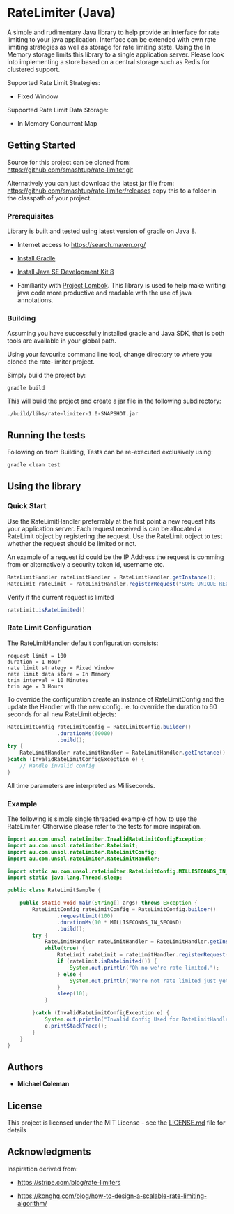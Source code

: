 # RateLimiter (Java)

A simple and rudimentary Java library to help provide an interface for rate limiting to your java application. Interface can be extended with
own rate limiting strategies as well as storage for rate limiting state. Using the In Memory storage limits this library to a single application server.
Please look into implementing a store based on a central storage such as Redis for clustered support.

Supported Rate Limit Strategies:

- Fixed Window

Supported Rate Limit Data Storage:

- In Memory Concurrent Map

## Getting Started

Source for this project can be cloned from: https://github.com/smashtup/rate-limiter.git

Alternatively you can just download the latest jar file from: https://github.com/smashtup/rate-limiter/releases 
copy this to a folder in the classpath of your project.

### Prerequisites

Library is built and tested using latest version of gradle on Java 8. 

* Internet access to https://search.maven.org/

* [Install Gradle](https://gradle.org/install/)

* [Install Java SE Development Kit 8](http://www.oracle.com/technetwork/java/javase/downloads/jdk8-downloads-2133151.html)

* Familiarity with [Project Lombok](https://projectlombok.org/). This library is used to help make writing java code more productive and readable with the use of java annotations. 

### Building

Assuming you have successfully installed gradle and Java SDK, that is both tools are available in your global path. 

Using your favourite command line tool, change directory to where you cloned the rate-limiter project.

Simply build the project by: 

```
gradle build
```

This will build the project and create a jar file in the following subdirectory:
 
```
./build/libs/rate-limiter-1.0-SNAPSHOT.jar
``` 

## Running the tests

Following on from Building, Tests can be re-executed exclusively using:

```
gradle clean test
```

## Using the library

### Quick Start

Use the RateLimitHandler preferrably at the first point a new request hits your application server. Each request received is can be allocated a RateLimit object by registering the request. Use the RateLimit object to test whether the request should be limited or not.

An example of a request id could be the IP Address the request is comming from or alternatively a security token id, username etc. 
```java
RateLimitHandler rateLimitHandler = RateLimitHandler.getInstance();
RateLimit rateLimit = rateLimitHandler.registerRequest("SOME UNIQUE REQUESTER_IDENTIFIER");
``` 

Verify if the current request is limited

```java
rateLimit.isRateLimited()
```

### Rate Limit Configuration

The RateLimitHandler default configuration consists:

```$xslt
request limit = 100
duration = 1 Hour
rate limit strategy = Fixed Window
rate limit data store = In Memory
trim interval = 10 Minutes
trim age = 3 Hours
```

To override the configuration create an instance of RateLimitConfig and the update the Handler with the new config. ie. to override the duration to 60 seconds for all new RateLimit objects:

```java
RateLimitConfig rateLimitConfig = RateLimitConfig.builder()
                .durationMs(60000)
                .build();
try {
    RateLimitHandler rateLimitHandler = RateLimitHandler.getInstance().updateConfig(rateLimitConfig);
}catch (InvalidRateLimitConfigException e) {
    // Handle invalid config
}
```

All time parameters are interpreted as Milliseconds. 

### Example

The following is simple single threaded example of how to use the RateLimiter. Otherwise please refer to the tests for more inspiration.

```java
import au.com.unsol.rateLimiter.InvalidRateLimitConfigException;
import au.com.unsol.rateLimiter.RateLimit;
import au.com.unsol.rateLimiter.RateLimitConfig;
import au.com.unsol.rateLimiter.RateLimitHandler;

import static au.com.unsol.rateLimiter.RateLimitConfig.MILLISECONDS_IN_SECOND;
import static java.lang.Thread.sleep;

public class RateLimitSample {

    public static void main(String[] args) throws Exception {
        RateLimitConfig rateLimitConfig = RateLimitConfig.builder()
                .requestLimit(100)
                .durationMs(10 * MILLISECONDS_IN_SECOND)
                .build();
        try {
            RateLimitHandler rateLimitHandler = RateLimitHandler.getInstance().updateConfig(rateLimitConfig);
            while(true) {
                RateLimit rateLimit = rateLimitHandler.registerRequest("SOME UNIQUE IDENTIFIER");
                if (rateLimit.isRateLimited()) {
                    System.out.println("Oh no we're rate limited.");
                } else {
                    System.out.println("We're not rate limited just yet. Keep going.");
                }
                sleep(10);
            }

        }catch (InvalidRateLimitConfigException e) {
            System.out.println("Invalid Config Used for RateLimitHandler.");
            e.printStackTrace();
        }
    }
}
```

## Authors

* **Michael Coleman**

## License

This project is licensed under the MIT License - see the [LICENSE.md](LICENSE.md) file for details

## Acknowledgments

Inspiration derived from:

* https://stripe.com/blog/rate-limiters

* https://konghq.com/blog/how-to-design-a-scalable-rate-limiting-algorithm/
